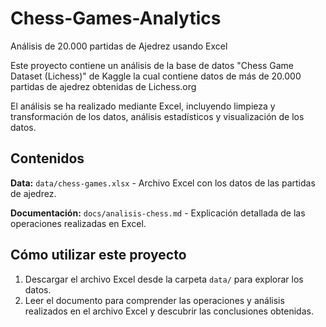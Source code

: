 # Chess-Games-Analytics
Análisis de 20.000 partidas de Ajedrez usando Excel

Este proyecto contiene un análisis de la base de datos "Chess Game Dataset (Lichess)" de Kaggle la cual contiene datos de más de 20.000 partidas de ajedrez obtenidas de Lichess.org

El análisis se ha realizado mediante Excel, incluyendo limpieza y transformación de los datos, análisis estadísticos y visualización de los datos.

## Contenidos
**Data:** `data/chess-games.xlsx` - Archivo Excel con los datos de las partidas de ajedrez.

**Documentación:** `docs/analisis-chess.md` - Explicación detallada de las operaciones realizadas en Excel.

## Cómo utilizar este proyecto

1. Descargar el archivo Excel desde la carpeta `data/` para explorar los datos.
2. Leer el documento para comprender las operaciones y análisis realizados en el archivo Excel y descubrir las conclusiones obtenidas.
